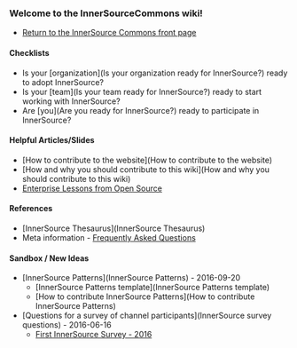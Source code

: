 ### Welcome to the InnerSourceCommons wiki!
* [Return to the InnerSource Commons front page](http://paypal.github.io/InnerSourceCommons/)

#### Checklists
* Is your [organization](Is your organization ready for InnerSource?) ready to adopt InnerSource?
* Is your [team](Is your team ready for InnerSource?) ready to start working with InnerSource?
* Are [you](Are you ready for InnerSource?) ready to participate in InnerSource?

#### Helpful Articles/Slides
* [How to contribute to the website](How to contribute to the website)
* [How and why you should contribute to this wiki](How and why you should contribute to this wiki)
* [Enterprise Lessons from Open Source](http://www.slideshare.net/jimjag/inner-source-enterprise-lessons-from-the-open-source-community)

#### References
* [InnerSource Thesaurus](InnerSource Thesaurus)
* Meta information - [Frequently Asked Questions](FAQ)

#### Sandbox / New Ideas
* [InnerSource Patterns](InnerSource Patterns) - 2016-09-20
    - [InnerSource Patterns template](InnerSource Patterns template)
    - [How to contribute InnerSource Patterns](How to contribute InnerSource Patterns)
* [Questions for a survey of channel participants](InnerSource survey questions) - 2016-06-16
    - [First InnerSource Survey - 2016](https://docs.google.com/forms/d/e/1FAIpQLSf1EBbeyYezb_j1U2x1K2YqrDTN7UPZYnYAkre2h5QceI0I4A/viewform?c=0&w=1)